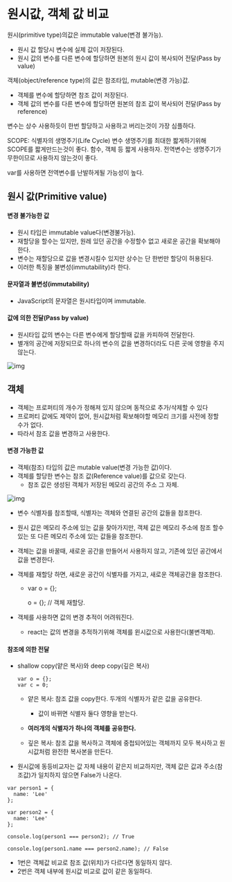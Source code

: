 # 원시값, 객체 값 비교

원시(primitive type)의값은 immutable value(변경 불가능).

- 원시 값 할당시 변수에 실제 값이 저장된다.
- 원시 값의 변수를 다른 변수에 할당하면 원본의 원시 값이 복사되어 전달(Pass by value)

객체(object/reference type)의 값은 참조타입, mutable(변경 가능)값.

- 객체를 변수에 할당하면 참조 값이 저장된다.
- 객체 값의 변수를 다른 변수에 할당하면 원본의 참조 값이 복사되어 전달(Pass by reference)

변수는 상수 사용하듯이 한번 할당하고 사용하고 버리는것이 가장 심플하다.

SCOPE: 식별자의 생명주기(Life Cycle) 변수 생명주기를 최대한 짧게하기위해 SCOPE를 짧게만드는것이 좋다. 함수, 객체 등 짧게 사용하자. 전역변수는 생명주기가 무한이므로 사용하지 않는것이 좋다.

var를 사용하면 전역변수를 난발하게될 가능성이 높다.



## 원시 값(Primitive value)

#### 변경 불가능한 값

- 원시 타입은 immutable value다(변경불가능).
- 재할당을 할수는 있지만, 원레 있던 공간을 수정할수 없고 새로운 공간을 확보해야한다.
- 변수는 재할당으로 값을 변경시킬수 있지만 상수는 단 한번만 할당이 허용된다.
- 이러한 특징을 불변성(immutability)라 한다.



#### 문자열과 불변성(immutability)

- JavaScript의 문자열은 원시타입이며 immutable.



#### 값에 의한 전달(Pass by value)

- 원시타입 값의 변수는 다른 변수에게 할당할때 값을 카피하여 전달한다.
- 별개의 공간에 저장되므로 하나의 변수의 값을 변경하더라도 다른 곳에 영향을 주지 않는다.

![img](https://poiemaweb.com/assets/fs-images/10-3.png)



## 객체

- 객체는 프로퍼티의 개수가 정해져 있지 않으며 동적으로 추가/삭제할 수 있다
- 프로퍼티 값에도 제약이 없어, 원시값처럼 확보해야할 메모리 크기를 사전에 정할 수가 없다.
- 따라서 참조 값을 변경하고 사용한다.



#### 변경 가능한 값

- 객체(참조) 타입의 값은 mutable value(변경 가능한 값)이다.
- 객체를 할당한 변수는 참조 값(Reference value)를 값으로 갖는다.
  - 참조 값은 생성된 객체가 저장된 메모리 공간의 주소 그 자체.

![img](https://poiemaweb.com/assets/fs-images/10-6.png)

- 변수 식별자를 참조할때, 식별자는 객체와 연결된 공간의 값들을 참조한다.

- 원시 값은 메모리 주소에 있는 값을 찾아가지만, 객체 값은 메모리 주소에 참조 할수있는 또 다른 메모리 주소에 있는 값들을 참조한다.

- 객체는 값을 바꿀때, 새로운 공간을 만들어서 사용하지 않고, 기존에 있던 공간에서 값을 변경한다.

- 객체를 재할당 하면, 새로운 공간이 식별자를 가지고, 새로운 객체공간을 참조한다.

  - var o = {};

    o = {}; // 객체 재할당.

- 객체를 사용하면 값의 변경 추적이 어려워진다.

  - react는 값의 변경을 추적하기위해 객체를 윈시값으로 사용한다(불변객체).



#### 참조에 의한 전달

- shallow copy(얕은 복사)와 deep copy(깊은 복사)

  ```
  var o = {};
  var c = 0;
  ```

  - 얕은 복사: 참조 값을 copy한다. 두개의 식별자가 같은 값을 공유한다.
    - 값이 바뀌면 식별자 둘다 영향을 받는다.

  - **여러개의 식별자가 하나의 객체를 공유한다.**
  - 깊은 복사: 참조 값을 복사하고 객체에 중첩되어있는 객체까지 모두 복사하고 원시값처럼 완전한 복사본을 만든다.

- 원시값에 동등비교자는 값 자체 내용이 같은지 비교하지만, 객체 값은 값과 주소(참조값)가 일치하지 않으면 False가 나온다.

```
var person1 = {
  name: 'Lee'
};

var person2 = {
  name: 'Lee'
};

console.log(person1 === person2); // True

console.log(person1.name === person2.name); // False
```

- 1번은 객체값 비교로 참조 값(위치)가 다르다면 동일하지 않다.
- 2번은 객체 내부에 원시값 비교로 값이 같은 동일하다.



